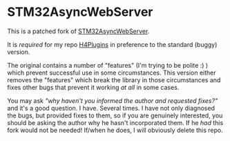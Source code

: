 # STM32AsyncWebServer 

This is a patched fork of [STM32AsyncWebServer](https://github.com/me-no-dev/STM32AsyncWebServer).

It is *required* for my repo [H4Plugins](https://github.com/philbowles/h4plugins) in preference to the standard (buggy) version.

The original contains a number of "features" (I'm trying to be polite :) ) which prevent successful use in some circumstances. This version either removes the "features" which break the library in those circumstances and fixes other bugs that prevent it working *at all* in some cases.

You may ask *"why haven't you informed the author and requested fixes?"* and it's a good question. I have. Several times. I have not only diagnosed the bugs, but provided fixes to them, so if you are genuinely interested, you should be asking the author why he hasn't incorporated them. If he *had* this fork would not be needed! If/when he does, I will obviously delete this repo.
